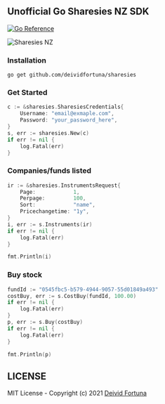 ## Unofficial Go Sharesies NZ SDK

[![Go Reference](https://pkg.go.dev/badge/github.com/deividfortuna/sharesies.svg)](https://pkg.go.dev/github.com/deividfortuna/sharesies)

![Sharesies NZ](https://images.squarespace-cdn.com/content/58bc788c59cc68b9696b9ee0/1543372882154-5E6PGXVJGOIQU30NTJKJ/sharesies.png?content-type=image%2Fpng)

### Installation
`go get github.com/deividfortuna/sharesies`

### Get Started
```go
c := &sharesies.SharesiesCredentials{
	Username: "email@exmaple.com",
	Password: "your_password_here",
}
s, err := sharesies.New(c)
if err != nil {
	log.Fatal(err)
}
```

### Companies/funds listed
```go
ir := &sharesies.InstrumentsRequest{
	Page:            1,
	Perpage:         100,
	Sort:            "name",
	Pricechangetime: "1y",
}
i, err := s.Instruments(ir)
if err != nil {
	log.Fatal(err)
}

fmt.Println(i)
```

### Buy stock
```go
fundId := "0545fbc5-b579-4944-9057-55d01849a493"
costBuy, err := s.CostBuy(fundId, 100.00)
if err != nil {
	log.Fatal(err)
}
p, err := s.Buy(costBuy)
if err != nil {
	log.Fatal(err)
}

fmt.Println(p)
```

## LICENSE
MIT License - Copyright (c) 2021 [Deivid Fortuna](https://github.com/deividfortuna/sharesies/blob/main/LICENSE)